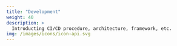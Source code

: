 ```yaml
---
title: "Development"
weight: 40
description: >
  Introducting CI/CD procedure, architecture, framework, etc.
img: /images/icons/icon-api.svg
---
```


